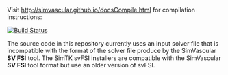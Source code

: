 Visit http://simvascular.github.io/docsCompile.html for compilation instructions:

[![Build Status](https://travis-ci.org/SimVascular/svSolver.svg?branch=master)](https://travis-ci.org/SimVascular/svSolver)

The source code in this repository currently uses an input solver file that is incompatible with the format of the solver file produce by the SimVascular **SV FSI** tool. The SimTK svFSI installers are compatible with the  SimVascular **SV FSI** tool format but use an older version of svFSI.
